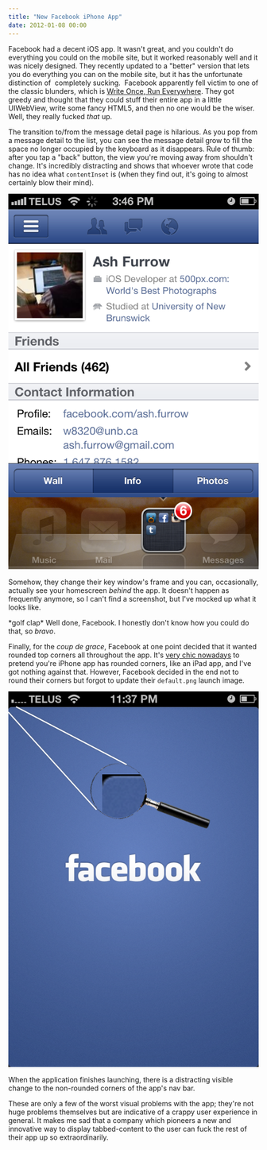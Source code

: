 ```yaml
---
title: "New Facebook iPhone App"
date: 2012-01-08 00:00
---
```


<import><p>Facebook had a decent iOS app. It wasn't great, and you couldn't do everything you could on the mobile site, but it worked reasonably well and it was nicely designed. They recently updated to a "better" version that lets you do everything you can on the mobile site, but it has the unfortunate distinction of  completely sucking. <!--more-->
Facebook apparently fell victim to one of the classic blunders, which is <a href="http://www.readwriteweb.com/mobile/2011/09/how-facebook-mobile-was-design.php" target="_blank">Write Once, Run Everywhere</a>. They got greedy and thought that they could stuff their entire app in a little UIWebView, write some fancy HTML5, and then no one would be the wiser. Well, they really fucked <em>that</em> up.</p>
<p>The transition to/from the message detail page is hilarious. As you pop from a message detail to the list, you can see the message detail grow to fill the space no longer occupied by the keyboard as it disappears. Rule of thumb: after you tap a "back" button, the view you're moving away from shouldn't change. It's incredibly distracting and shows that whoever wrote that code has no idea what <code>contentInset</code> is (when they find out, it's going to almost certainly blow their mind).</p>
<img src="/img/import/blog/2012/01/new-facebook-iphone-app/A5B8084091084EC29F08A81BF04DEC3E.png" class="img-responsive"><p>Somehow, they change their key window's frame and you can, occasionally, actually see your homescreen <em>behind</em> the app. It doesn't happen as frequently anymore, so I can't find a screenshot, but I've mocked up what it looks like.</p>
<p>*golf clap* Well done, Facebook. I honestly don't know how you could do that, so <em>bravo</em>.<br></p>
<p>Finally, for the <em>coup de grace</em>, Facebook at one point decided that it wanted rounded top corners all throughout the app. It's <a href="http://stackoverflow.com/questions/8735969/applying-rounded-corners-for-the-whole-application" target="_blank">very chic nowadays</a> to pretend you're iPhone app has rounded corners, like an iPad app, and I've got nothing against that. However, Facebook decided in the end not to round their corners but forgot to update their <code>default.png</code> launch image.</p>
<img src="/img/import/blog/2012/01/new-facebook-iphone-app/33B761481E564800B002935B5E4F3021.png" class="img-responsive"><p>When the application finishes launching, there is a distracting visible change to the non-rounded corners of the app's nav bar.</p>
<p>These are only a few of the worst visual problems with the app; they're not huge problems themselves but are indicative of a crappy user experience in general. It makes me sad that a company which pioneers a new and innovative way to display tabbed-content to the user can fuck the rest of their app up so extraordinarily.</p></import>

<!-- more -->

